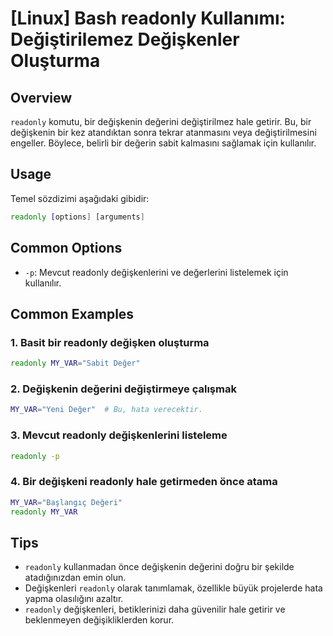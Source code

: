 # [Linux] Bash readonly Kullanımı: Değiştirilemez Değişkenler Oluşturma

## Overview
`readonly` komutu, bir değişkenin değerini değiştirilmez hale getirir. Bu, bir değişkenin bir kez atandıktan sonra tekrar atanmasını veya değiştirilmesini engeller. Böylece, belirli bir değerin sabit kalmasını sağlamak için kullanılır.

## Usage
Temel sözdizimi aşağıdaki gibidir:

```bash
readonly [options] [arguments]
```

## Common Options
- `-p`: Mevcut readonly değişkenlerini ve değerlerini listelemek için kullanılır.

## Common Examples

### 1. Basit bir readonly değişken oluşturma
```bash
readonly MY_VAR="Sabit Değer"
```

### 2. Değişkenin değerini değiştirmeye çalışmak
```bash
MY_VAR="Yeni Değer"  # Bu, hata verecektir.
```

### 3. Mevcut readonly değişkenlerini listeleme
```bash
readonly -p
```

### 4. Bir değişkeni readonly hale getirmeden önce atama
```bash
MY_VAR="Başlangıç Değeri"
readonly MY_VAR
```

## Tips
- `readonly` kullanmadan önce değişkenin değerini doğru bir şekilde atadığınızdan emin olun.
- Değişkenleri `readonly` olarak tanımlamak, özellikle büyük projelerde hata yapma olasılığını azaltır.
- `readonly` değişkenleri, betiklerinizi daha güvenilir hale getirir ve beklenmeyen değişikliklerden korur.